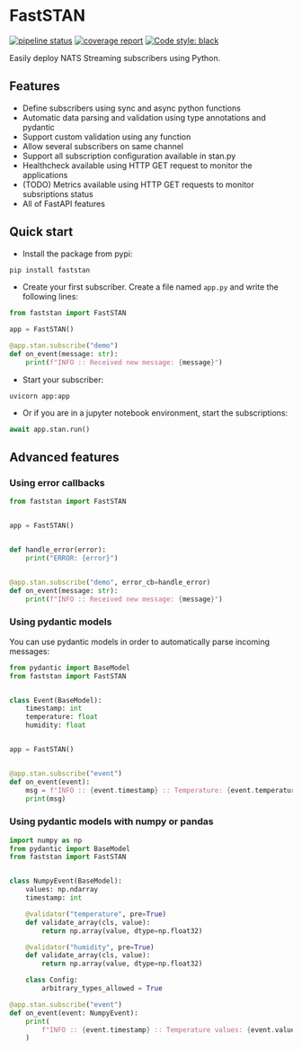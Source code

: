 # FastSTAN

[![pipeline status](https://gitlab.com/gu.charbon/faststan/badges/master/pipeline.svg)](https://gitlab.com/gu.charbon/faststan/-/commits/master)
[![coverage report](https://gitlab.com/gu.charbon/faststan/badges/master/coverage.svg)](https://gitlab.com/gu.charbon/faststan/-/commits/master)
<a href="https://github.com/psf/black"><img alt="Code style: black" src="https://img.shields.io/badge/code%20style-black-000000.svg"></a>

Easily deploy NATS Streaming subscribers using Python.

## Features

- Define subscribers using sync and async python functions
- Automatic data parsing and validation using type annotations and pydantic
- Support custom validation using any function
- Allow several subscribers on same channel
- Support all subscription configuration available in stan.py
- Healthcheck available using HTTP GET request to monitor the applications
- (TODO) Metrics available using HTTP GET requests to monitor subsriptions status
- All of FastAPI features

## Quick start

- Install the package from pypi:

```bash
pip install faststan
```

- Create your first subscriber. Create a file named `app.py` and write the following lines:

```python
from faststan import FastSTAN

app = FastSTAN()

@app.stan.subscribe("demo")
def on_event(message: str):
    print(f"INFO :: Received new message: {message}")
```

- Start your subscriber:

```shell
uvicorn app:app
```

- Or if you are in a jupyter notebook environment, start the subscriptions:

```python
await app.stan.run()
```

## Advanced features

### Using error callbacks

```python
from faststan import FastSTAN


app = FastSTAN()


def handle_error(error):
    print("ERROR: {error}")


@app.stan.subscribe("demo", error_cb=handle_error)
def on_event(message: str):
    print(f"INFO :: Received new message: {message}")
```

### Using pydantic models

You can use pydantic models in order to automatically parse incoming messages:

```python
from pydantic import BaseModel
from faststan import FastSTAN


class Event(BaseModel):
    timestamp: int
    temperature: float
    humidity: float


app = FastSTAN()


@app.stan.subscribe("event")
def on_event(event):
    msg = f"INFO :: {event.timestamp} :: Temperature: {event.temperature} | Humidity: {event.humidity}"
    print(msg)
```

### Using pydantic models with numpy or pandas

```python
import numpy as np
from pydantic import BaseModel
from faststan import FastSTAN


class NumpyEvent(BaseModel):
    values: np.ndarray
    timestamp: int

    @validator("temperature", pre=True)
    def validate_array(cls, value):
        return np.array(value, dtype=np.float32)

    @validator("humidity", pre=True)
    def validate_array(cls, value):
        return np.array(value, dtype=np.float32)

    class Config:
        arbitrary_types_allowed = True

@app.stan.subscribe("event")
def on_event(event: NumpyEvent):
    print(
        f"INFO :: {event.timestamp} :: Temperature values: {event.values[0]} | Humidity values: {event.values[1]}"
    )
```
